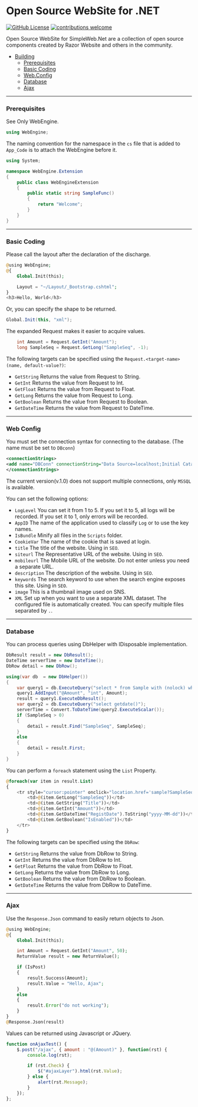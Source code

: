 # Open Source WebSite for .NET

[![GitHub License](https://img.shields.io/badge/license-MIT-lightgrey.svg)](https://github.com/Exmaru/SimpleWeb)
[![contributions welcome](https://img.shields.io/badge/contributions-welcome-brightgreen.svg?style=flat)](https://github.com/Exmaru/SimpleWeb/issues)

Open Source WebSite for SimpleWeb.Net are a collection of open source components created by Razor Website and others in the community.

 - [Building](#building)
    - [Prerequisites](#prerequisites)
    - [Basic Coding](#basic-coding)
    - [Web.Config](#web-config)
    - [Database](#database)
    - [Ajax](#ajax)

---

### Prerequisites

See Only WebEngine.

```cs
using WebEngine;
```

The naming convention for the namespace in the `cs` file that is added to `App_Code` is to attach the WebEngine before it.

```cs
using System;

namespace WebEngine.Extension
{
    public class WebEngineExtension
    {
        public static string SampleFunc()
        {
            return "Welcome";
        }
    }
}
```

---

### Basic Coding

Please call the layout after the declaration of the discharge.

```php
@using WebEngine;
@{
    Global.Init(this);

    Layout = "~/Layout/_Bootstrap.cshtml";
}
<h3>Hello, World</h3>
```

Or, you can specify the shape to be returned.

```cs
Global.Init(this, "xml");
```

The expanded Request makes it easier to acquire values.

```cs
    int Amount = Request.GetInt("Amount");
    long SampleSeq = Request.GetLong("SampleSeq", -1);
```

The following targets can be specified using the `Request.<target-name>(name, default-value?)`:

 - `GetString` Returns the value from Request to String.
 - `GetInt` Returns the value from Request to Int.
 - `GetFloat` Returns the value from Request to Float.
 - `GetLong` Returns the value from Request to Long.
 - `GetBoolean` Returns the value from Request to Boolean.
 - `GetDateTime` Returns the value from Request to DateTime.

---


### Web Config

You must set the connection syntax for connecting to the database.
(The name must be set to `DBconn`)

```xml
<connectionStrings>
<add name="DBConn" connectionString="Data Source=localhost;Initial Catalog=SimpleWeb;User ID=userid;Password=password;Application Name=SimpleWeb" providerName="System.Data.SqlClient" />
</connectionStrings>
```

The current version(v.1.0) does not support multiple connections, only `MSSQL` is available.

You can set the following options:
 - `LogLevel` You can set it from 1 to 5. If you set it to 5, all logs will be recorded. If you set it to 1, only errors will be recorded.
 - `AppID` The name of the application used to classify `Log` or to use the key names.
 - `IsBundle` Minify all files in the `Scripts` folder.
 - `CookieVar` The name of the cookie that is saved at login.
 - `title` The title of the website. Using in `SEO`.
 - `siteurl` The Representative URL of the website. Using in `SEO`.
 - `mobileurl` The Mobile URL of the website. Do not enter unless you need a separate URL.
 - `description` The description of the website. Using in `SEO`.
 - `keywords` The search keyword to use when the search engine exposes this site. Using in `SEO`.
 - `image` This is a thumbnail image used on SNS.
 - `XML` Set up when you want to use a separate XML dataset. The configured file is automatically created. You can specify multiple files separated by `.`.
 
 
 ---


### Database

You can process queries using DbHelper with IDisposable implementation.

```cs
DbResult result = new DbResult();
DateTime serverTime = new DateTime();
DbRow detail = new DbRow();

using(var db  = new DbHelper())
{
	var query1 = db.ExecuteQuery("select * from Sample with (nolock) where Amount > @Amount order by SampleSeq desc");
	query1.AddInput("@Amount", "int", Amount);
	result = query1.ExecuteDbResult();
	var query2 = db.ExecuteQuery("select getdate()");
	serverTime = Convert.ToDateTime(query2.ExecuteScalar());
	if (SampleSeq > 0)
	{
		detail = result.Find("SampleSeq", SampleSeq);
	}
	else
	{
		detail = result.First;
	}
}
```

You can perform a `foreach` statement using the `List` Property.


```php
@foreach(var item in result.List)
{
	<tr style="cursor:pointer" onclick="location.href='sample?SampleSeq=@(item.GetLong("SampleSeq"))&Amount=@(Amount)'">
		<td>@(item.GetLong("SampleSeq"))</td>
		<td>@(item.GetString("Title"))</td>
		<td>@(item.GetInt("Amount"))</td>
		<td>@(item.GetDateTime("RegistDate").ToString("yyyy-MM-dd"))</td>
		<td>@(item.GetBoolean("IsEnabled"))</td>
	</tr>
}
```

The following targets can be specified using the `DbRow`:

 - `GetString` Returns the value from DbRow to String.
 - `GetInt` Returns the value from DbRow to Int.
 - `GetFloat` Returns the value from DbRow to Float.
 - `GetLong` Returns the value from DbRow to Long.
 - `GetBoolean` Returns the value from DbRow to Boolean.
 - `GetDateTime` Returns the value from DbRow to DateTime.


---


### Ajax

Use the `Response.Json` command to easily return objects to Json.

```php
@using WebEngine;
@{
    Global.Init(this);

    int Amount = Request.GetInt("Amount", 50);
    ReturnValue result = new ReturnValue();

    if (IsPost)
    {
        result.Success(Amount);
        result.Value = "Hello, Ajax";
    }
    else
    {
        result.Error("do not working");
    }
}
@Response.Json(result)
```

Values can be returned using Javascript or JQuery.
 
```javascript
function onAjaxTest() {
	$.post("/ajax", { amount : "@(Amount)" }, function(rst) {
		console.log(rst);

		if (rst.Check) {
			$("#ajaxLayer").html(rst.Value);
		} else {
			alert(rst.Message);
		}
	});
};
```
